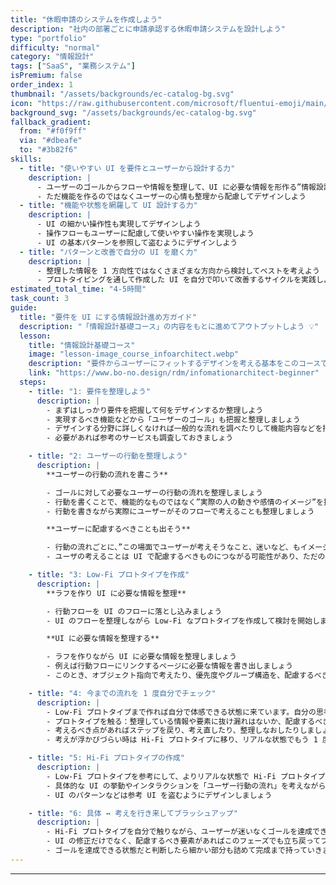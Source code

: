 ```yaml
---
title: "休暇申請のシステムを作成しよう"
description: "社内の部署ごとに申請承認する休暇申請システムを設計しよう"
type: "portfolio"
difficulty: "normal"
category: "情報設計"
tags: ["SaaS", "業務システム"]
isPremium: false
order_index: 1
thumbnail: "/assets/backgrounds/ec-catalog-bg.svg"
icon: "https://raw.githubusercontent.com/microsoft/fluentui-emoji/main/assets/Office%20building/3D/office_building_3d.png"
background_svg: "/assets/backgrounds/ec-catalog-bg.svg"
fallback_gradient:
  from: "#f0f9ff"
  via: "#dbeafe"
  to: "#3b82f6"
skills:
  - title: "使いやすい UI を要件とユーザーから設計する力"
    description: |
      - ユーザーのゴールからフローや情報を整理して、UI に必要な情報を形作る”情報設計”の基本を実践しよう
      - ただ機能を作るのではなくユーザーの心情も整理から配慮してデザインしよう
  - title: "機能や状態を網羅して UI 設計する力"
    description: |
      - UI の細かい操作性も実現してデザインしよう
      - 操作フローもユーザーに配慮して使いやすい操作を実現しよう
      - UI の基本パターンを参照して盗むようにデザインしよう
  - title: "パターンと改善で自分の UI を磨く力"
    description: |
      - 整理した情報を 1 方向性ではなくさまざまな方向から検討してベストを考えよう
      - プロトタイピングを通して作成した UI を自分で叩いて改善するサイクルを実践しよう
estimated_total_time: "4-5時間"
task_count: 3
guide:
  title: "要件を UI にする情報設計進め方ガイド"
  description: "「情報設計基礎コース」の内容をもとに進めてアウトプットしよう 💡"
  lesson:
    title: "情報設計基礎コース"
    image: "lesson-image_course_infoarchitect.webp"
    description: "要件からユーザーにフィットするデザインを考える基本をこのコースで学ぼう 📚"
    link: "https://www.bo-no.design/rdm/infomationarchitect-beginner"
  steps:
    - title: "1: 要件を整理しよう"
      description: |
        - まずはしっかり要件を把握して何をデザインするか整理しよう
        - 実現するべき機能などから「ユーザーのゴール」も把握と整理しましょう
        - デザインする分野に詳しくなければ一般的な流れを調べたりして機能内容などを把握しましょう
        - 必要があれば参考のサービスも調査しておきましょう

    - title: "2: ユーザーの行動を整理しよう"
      description: |
        **ユーザーの行動の流れを書こう**

        - ゴールに対して必要なユーザーの行動の流れを整理しましょう
        - 行動を書くことで、機能的なものではなく”実際の人の動きや感情のイメージ”を掴めます。
        - 行動を書きながら実際にユーザーがそのフローで考えることも整理しましょう

        **ユーザーに配慮するべきことも出そう**

        - 行動の流れごとに、”この場面でユーザーが考えそうなこと、迷いなど、もイメージしましょう”
        - ユーザの考えることは UI で配慮するべきものにつながる可能性があり、ただの機能作成で終わらないことに役立ちます。

    - title: "3: Low-Fi プロトタイプを作成"
      description: |
        **ラフを作り UI に必要な情報を整理**

        - 行動フローを UI のフローに落とし込みましょう
        - UI のフローを整理しながら Low-Fi なプロトタイプを作成して検討を開始しましょう

        **UI に必要な情報を整理する**

        - ラフを作りながら UI に必要な情報を整理しましょう
        - 例えば行動フローにリンクするページに必要な情報を書き出しましょう
        - このとき、オブジェクト指向で考えたり、優先度やグループ構造を、配慮するべきことに従って整理しましょう

    - title: "4: 今までの流れを 1 度自分でチェック"
      description: |
        - Low-Fi プロトタイプまで作れば自分で体感できる状態に来ています。自分の思考をチェックしましょう
        - プロトタイプを触る：整理している情報や要素に抜け漏れはないか、配慮するべき内容や、考えるべき内容はないかをチェックしましょう。
        - 考えるべき点があればステップを戻り、考え直したり、整理しなおしたりしましょう
        - 考えが浮かびづらい時は Hi-Fi プロトタイプに移り、リアルな状態でもう 1 度チェックしましょう

    - title: "5: Hi-Fi プロトタイプの作成"
      description: |
        - Low-Fi プロトタイプを参考にして、よりリアルな状態で Hi-Fi プロトタイプを作成しましょう
        - 具体的な UI の挙動やインタラクションを「ユーザー行動の流れ」を考えながら作成しましょう
        - UI のパターンなどは参考 UI を盗むようにデザインしましょう

    - title: "6: 具体 ↔︎ 考えを行き来してブラッシュアップ"
      description: |
        - Hi-Fi プロトタイプを自分で触りながら、ユーザーが迷いなくゴールを達成できるかを確認しましょう
        - UI の修正だけでなく、配慮するべき要素があればこのフェーズでも立ち戻ってブラッシュアップすることがとても大切です
        - ゴールを達成できる状態だと判断したら細かい部分も詰めて完成まで持っていきましょう
---
```


---
